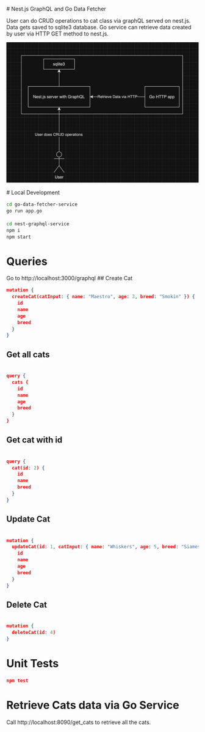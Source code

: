 # Nest.js GraphQL and Go Data Fetcher

User can do CRUD operations to cat class via graphQL served on nest.js. Data gets saved to sqlite3 database. Go service can retrieve data created by user via HTTP GET method to nest.js.

![schema](schema.png "Schema")

# Local Development
```bash
cd go-data-fetcher-service
go run app.go

cd nest-graphql-service
npm i
npm start
```

# Queries
Go to http://localhost:3000/graphql
## Create Cat
```json
mutation {
  createCat(catInput: { name: "Maestro", age: 3, breed: "Smokin" }) {
    id
    name
    age
    breed
  }
}
```

## Get all cats
```json

query {
  cats {
    id
    name
    age
    breed
  }
}
```
## Get cat with id
```json

query {
  cat(id: 2) {
    id
    name
    breed
  }
}
```

## Update Cat
```json

mutation {
  updateCat(id: 1, catInput: { name: "Whiskers", age: 5, breed: "Siamese" }) {
    id
    name
    age
    breed
  }
}
```

## Delete Cat
```json

mutation {
  deleteCat(id: 4)
}
```

# Unit Tests
```json
npm test
```

# Retrieve Cats data via Go Service
Call http://localhost:8090/get_cats to retrieve all the cats.